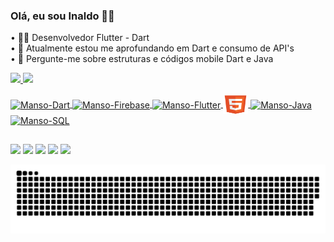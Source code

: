 ### Olá, eu sou Inaldo ✌🏼
 • 👨‍💻 Desenvolvedor Flutter - Dart <br/>
 • 🌱 Atualmente estou me aprofundando em Dart e consumo de API's <br/>
 • 💬 Pergunte-me sobre estruturas e códigos mobile Dart e Java <br/>
 <div>
  <a href="https://github.com/InaldoManso">
  <img height="150em" src="https://github-readme-stats.vercel.app/api?username=InaldoManso&show_icons=true&theme=radical&include_all_commits=true&count_private=true"/>
  <img height="150em" src="https://github-readme-stats.vercel.app/api/top-langs/?username=InaldoManso&layout=compact&langs_count=7&theme=radical"/>
</div>
<div style="display: inline_block"><br>
  <img align="center" alt="Manso-Dart" height="30" width="40" src="https://cdn.jsdelivr.net/gh/devicons/devicon/icons/dart/dart-original.svg">
  <img align="center" alt="Manso-Firebase" height="30" width="40" src="https://cdn.jsdelivr.net/gh/devicons/devicon/icons/firebase/firebase-plain.svg">
  <img align="center" alt="Manso-Flutter" height="30" width="40" src="https://cdn.jsdelivr.net/gh/devicons/devicon/icons/flutter/flutter-original.svg">
  <img align="center" alt="Manso-HTML" height="30" width="40" src="https://raw.githubusercontent.com/devicons/devicon/master/icons/html5/html5-original.svg">
  <img align="center" alt="Manso-Java" height="30" width="40" src="https://cdn.jsdelivr.net/gh/devicons/devicon/icons/java/java-original.svg">
  <img align="center" alt="Manso-SQL" height="30" width="40" src="https://cdn.jsdelivr.net/gh/devicons/devicon/icons/mysql/mysql-original.svg">
</div>
 
 ##
 
 <div> 
  <a href = "mailto:inaldo.manso@gmail.com"><img src="https://img.shields.io/badge/-Gmail-%23333?style=for-the-badge&logo=gmail&logoColor=white" target="_blank"></a>
  <a href = "mailto:inaldo.manso@outlook.com"><img src="https://img.shields.io/badge/Microsoft_Outlook-0078D4?style=for-the-badge&logo=microsoft-outlook&logoColor=white" target="_blank"></a>
  <a href="https://www.linkedin.com/in/inaldomanso/" target="_blank"><img src="https://img.shields.io/badge/-LinkedIn-%230077B5?style=for-the-badge&logo=linkedin&logoColor=white" target="_blank"></a> 
  <a href="https://www.instagram.com/manso_98/" target="_blank"><img src="https://img.shields.io/badge/-Instagram-%23E4405F?style=for-the-badge&logo=instagram&logoColor=white" target="_blank"></a>
  <a href="https://www.twitch.tv/manso_98" target="_blank"><img src="https://img.shields.io/badge/Twitch-9146FF?style=for-the-badge&logo=twitch&logoColor=white" target="_blank"></a>
  
  ![Snake animation](https://github.com/InaldoManso/InaldoManso/blob/output/github-contribution-grid-snake.svg)
</div>

 
 
 <!-- <a href="https://www.youtube.com/channel/UC_-uuuZbY0AAt9CViNzvc-Q" target="_blank"><img src="https://img.shields.io/badge/YouTube-FF0000?style=for-the-badge&logo=youtube&logoColor=white" target="_blank"></a>
  
  <a href="https://instagram.com/rafaballerini" target="_blank"><img src="https://img.shields.io/badge/-Instagram-%23E4405F?style=for-the-badge&logo=instagram&logoColor=white" target="_blank"></a>
  
 	<a href="https://www.twitch.tv/manso_98" target="_blank"><img src="https://img.shields.io/badge/Twitch-9146FF?style=for-the-badge&logo=twitch&logoColor=white" target="_blank"></a>

 <a href="https://discord.gg/pDbY76q8Qf" target="_blank"><img src="https://img.shields.io/badge/Discord-7289DA?style=for-the-badge&logo=discord&logoColor=white" target="_blank"></a> 

O GIF
<img align="right" alt="Rafa-yoda" src="https://cdn.discordapp.com/attachments/795358919417397249/825430589581688872/hi.gif">

-->

